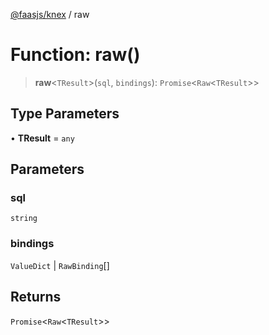 [@faasjs/knex](../README.md) / raw

# Function: raw()

> **raw**\<`TResult`\>(`sql`, `bindings`): `Promise`\<`Raw`\<`TResult`\>\>

## Type Parameters

• **TResult** = `any`

## Parameters

### sql

`string`

### bindings

`ValueDict` | `RawBinding`[]

## Returns

`Promise`\<`Raw`\<`TResult`\>\>
